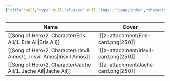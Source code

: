 ```yaml
---
{"title":null,"type":null,"aliases":null,"tags":["page/index","character","page"],"cssclasses":["paper","justified","cards"],"created":"20/10/2024 - 04:58 PM","updated":"2024-10-23T01:50","encoded":"Character%20Index.md","link":null,"publish":true,"path":"Song of Hero/2. Character/Character Index.md","permalink":"/song-of-hero/2-character/character-index/","PassFrontmatter":true}
---
```



| Name                                                                        | Cover                                   |
| --------------------------------------------------------------------------- | --------------------------------------- |
| [[Song of Hero/2. Character/Eris Ail/1. Eris Ail\|Eris Ail]]             | ![[z-attachment/Eris-card.png\|250]]    |
| [[Song of Hero/2. Character/Irisvil Amos/1. Irisvil Amos\|Irisvil Amos]] | ![[z-attachment/Irisvil-card.png\|250]] |
| [[Song of Hero/2. Character/Jache Ail/1. Jache Ail\|Jache Ail]]          | ![[z-attachment/Jache-card.png\|250]]   |
